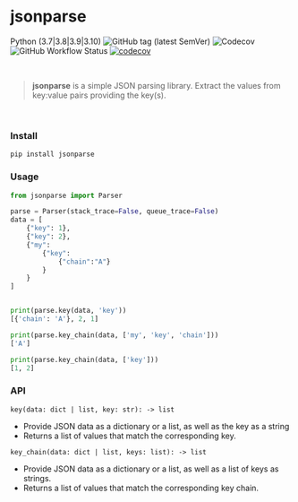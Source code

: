 # jsonparse
Python (3.7|3.8|3.9|3.10)
![GitHub tag (latest SemVer)](https://img.shields.io/github/v/tag/ctomkow/jsonparse?label=version&sort=semver)
![Codecov](https://img.shields.io/codecov/c/github/ctomkow/jsonparse)
![GitHub Workflow Status](https://img.shields.io/github/workflow/status/ctomkow/jsonparse/jsonparse)
[![codecov](https://codecov.io/gh/ctomkow/jsonparse/branch/master/graph/badge.svg?token=affX7FZaFk)](https://codecov.io/gh/ctomkow/jsonparse)

</br>

> **jsonparse** is a simple JSON parsing library. Extract the values from key:value pairs providing the key(s).

</br>

### Install
```
pip install jsonparse
```

### Usage
```python
from jsonparse import Parser

parse = Parser(stack_trace=False, queue_trace=False)
data = [
    {"key": 1},
    {"key": 2},
    {"my": 
        {"key": 
            {"chain":"A"}
        }
    }
]


print(parse.key(data, 'key'))
[{'chain': 'A'}, 2, 1]

print(parse.key_chain(data, ['my', 'key', 'chain']))
['A']

print(parse.key_chain(data, ['key']))
[1, 2]
```
### API
`key(data: dict | list, key: str): -> list`

- Provide JSON data as a dictionary or a list, as well as the key as a string
- Returns a list of values that match the corresponding key.

`key_chain(data: dict | list, keys: list): -> list`

- Provide JSON data as a dictionary or a list, as well as a list of keys as strings.
- Returns a list of values that match the corresponding key chain.
